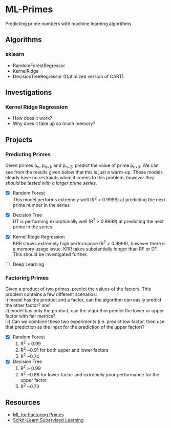 # ML-Primes
Predicting prime numbers with machine learning algorithms

## Algorithms
### sklearn
 - RandomForestRegressor
 - KernelRidge
 - DecisionTreeRegressor (Optimized version of CART)
 
## Investigations
### Kernel Ridge Regression
 - How does it work?
 - Why does it take up so much memory?

## Projects
### Predicting Primes
Given primes p<sub>n</sub>, p<sub>n+1</sub>, and p<sub>n+2</sub>, predict the value of prime p<sub>n+3</sub>. We can see from the results given below that this is just a warm-up. These models clearly have no restraints when it comes to this problem, *however they should be tested with a larger prime series*.
 - [x] Random Forest   
     This model performs extremely well (R<sup>2</sup> > 0.9999) at predicting the next prime number in the series
 - [x] Decision Tree  
     DT is performing exceptionally well (R<sup>2</sup> > 0.9999) at predicting the next prime in the series
 - [x] Kernel Ridge Regression  
     KRR shows extremely high performance (R<sup>2</sup> > 0.9999), however there is a memory usage issue. KRR takes substantially longer than RF or DT. This should be investigated further.  
 - [ ] Deep Learning
 

### Factoring Primes
Given a product of two primes, predict the values of the factors.  This problem contains a few different scenarios:   
i) model has the product and a factor, can the algorithm can easily predict the other factor? and   
ii) model has only the product, can the algorithm predict the lower or upper factor with fair metrics?   
iii) Can we combine these two experiments (i.e. predict low factor, then use that prediction as the input for the prediction of the upper factor)?
 - [x] Random Forest  
   1) R<sup>2</sup> > 0.99  
   2) R<sup>2</sup> ~0.91 for both upper and lower factors
   3) R<sup>2</sup> ~0.74      
 - [x] Decision Tree  
   1) R<sup>2</sup> > 0.99  
   2) R<sup>2</sup> ~0.88 for lower factor and extremely poor performance for the upper factor
   3) R<sup>2</sup> ~0.73
## Resources
 - [ML for Factoring Primes](https://www.datasciencecentral.com/profiles/blogs/factoring-massive-numbers-a-new-machine-learning-approach)
 - [Scikit-Learn Supervised Learning](https://scikit-learn.org/stable/supervised_learning.html#supervised-learning)
